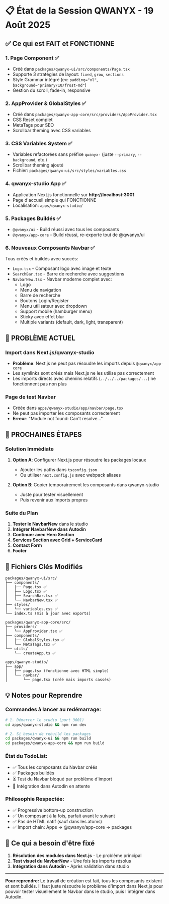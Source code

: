 # 📋 État de la Session QWANYX - 19 Août 2025

## ✅ Ce qui est FAIT et FONCTIONNE

### 1. **Page Component** ✅
- Créé dans `packages/qwanyx-ui/src/components/Page.tsx`
- Supporte 3 stratégies de layout: `fixed`, `grow`, `sections`
- Style Grammar intégré (ex: `padding="xl"`, `background="primary/10/frost-md"`)
- Gestion du scroll, fade-in, responsive

### 2. **AppProvider & GlobalStyles** ✅
- Créé dans `packages/qwanyx-app-core/src/providers/AppProvider.tsx`
- CSS Reset complet
- MetaTags pour SEO
- Scrollbar theming avec CSS variables

### 3. **CSS Variables System** ✅
- Variables refactorées sans préfixe `qwanyx-` (juste `--primary`, `--background`, etc.)
- Scrollbar theming ajouté
- Fichier: `packages/qwanyx-ui/src/styles/variables.css`

### 4. **qwanyx-studio App** ✅
- Application Next.js fonctionnelle sur **http://localhost:3001**
- Page d'accueil simple qui FONCTIONNE
- Localisation: `apps/qwanyx-studio/`

### 5. **Packages Buildés** ✅
- `@qwanyx/ui` - Build réussi avec tous les composants
- `@qwanyx/app-core` - Build réussi, re-exporte tout de @qwanyx/ui

### 6. **Nouveaux Composants Navbar** ✅
Tous créés et buildés avec succès:
- `Logo.tsx` - Composant logo avec image et texte
- `SearchBar.tsx` - Barre de recherche avec suggestions
- `NavbarNew.tsx` - Navbar moderne complet avec:
  - Logo
  - Menu de navigation
  - Barre de recherche
  - Boutons Login/Register
  - Menu utilisateur avec dropdown
  - Support mobile (hamburger menu)
  - Sticky avec effet blur
  - Multiple variants (default, dark, light, transparent)

## 🐛 PROBLÈME ACTUEL

### Import dans Next.js/qwanyx-studio
- **Problème**: Next.js ne peut pas résoudre les imports depuis `@qwanyx/app-core`
- Les symlinks sont créés mais Next.js ne les utilise pas correctement
- Les imports directs avec chemins relatifs (`../../../packages/...`) ne fonctionnent pas non plus

### Page de test Navbar
- Créée dans `apps/qwanyx-studio/app/navbar/page.tsx`
- Ne peut pas importer les composants correctement
- **Erreur**: "Module not found: Can't resolve..."

## 🎯 PROCHAINES ÉTAPES

### Solution Immédiate
1. **Option A**: Configurer Next.js pour résoudre les packages locaux
   - Ajouter les paths dans `tsconfig.json`
   - Ou utiliser `next.config.js` avec webpack aliases

2. **Option B**: Copier temporairement les composants dans qwanyx-studio
   - Juste pour tester visuellement
   - Puis revenir aux imports propres

### Suite du Plan
1. **Tester le NavbarNew** dans le studio
2. **Intégrer NavbarNew dans Autodin**
3. **Continuer avec Hero Section**
4. **Services Section avec Grid + ServiceCard**
5. **Contact Form**
6. **Footer**

## 📁 Fichiers Clés Modifiés

```
packages/qwanyx-ui/src/
├── components/
│   ├── Page.tsx ✅
│   ├── Logo.tsx ✅
│   ├── SearchBar.tsx ✅
│   └── NavbarNew.tsx ✅
├── styles/
│   └── variables.css ✅
└── index.ts (mis à jour avec exports)

packages/qwanyx-app-core/src/
├── providers/
│   └── AppProvider.tsx ✅
├── components/
│   ├── GlobalStyles.tsx ✅
│   └── MetaTags.tsx ✅
└── utils/
    └── createApp.ts ✅

apps/qwanyx-studio/
├── app/
│   ├── page.tsx (fonctionne avec HTML simple)
│   └── navbar/
│       └── page.tsx (créé mais imports cassés)
```

## 💡 Notes pour Reprendre

### Commandes à lancer au redémarrage:
```bash
# 1. Démarrer le studio (port 3001)
cd apps/qwanyx-studio && npm run dev

# 2. Si besoin de rebuild les packages
cd packages/qwanyx-ui && npm run build
cd packages/qwanyx-app-core && npm run build
```

### État du TodoList:
- ✅ Tous les composants du Navbar créés
- ✅ Packages buildés
- ⏳ Test du Navbar bloqué par problème d'import
- 📅 Intégration dans Autodin en attente

### Philosophie Respectée:
- ✅ Progressive bottom-up construction
- ✅ Un composant à la fois, parfait avant le suivant
- ✅ Pas de HTML natif (sauf dans les atoms)
- ✅ Import chain: Apps → @qwanyx/app-core → packages

## 🔧 Ce qui a besoin d'être fixé

1. **Résolution des modules dans Next.js** - Le problème principal
2. **Test visuel du NavbarNew** - Une fois les imports résolus
3. **Intégration dans Autodin** - Après validation dans studio

---

**Pour reprendre:** Le travail de création est fait, tous les composants existent et sont buildés. Il faut juste résoudre le problème d'import dans Next.js pour pouvoir tester visuellement le Navbar dans le studio, puis l'intégrer dans Autodin.